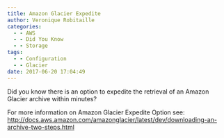 ```yaml
---
title: Amazon Glacier Expedite
author: Veronique Robitaille
categories:
  - - AWS
  - - Did You Know
  - - Storage
tags:
  - - Configuration
  - - Glacier
date: 2017-06-20 17:04:49
---
```


Did you know there is an option to expedite the retrieval of an Amazon Glacier archive within minutes?

For more information on Amazon Glacier Expedite Option see: <http://docs.aws.amazon.com/amazonglacier/latest/dev/downloading-an-archive-two-steps.html>


